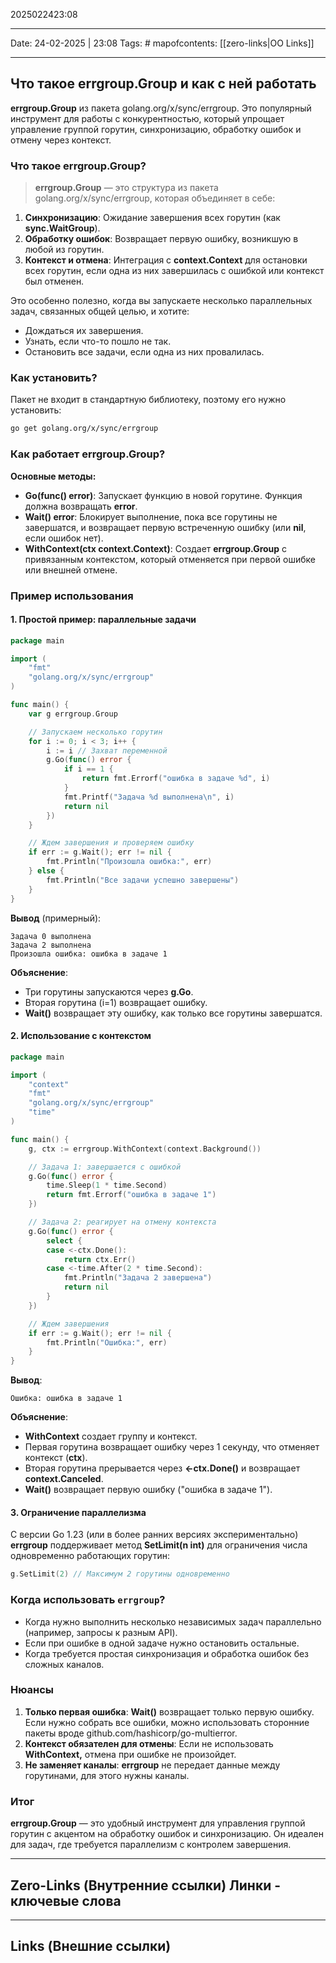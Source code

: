 2025022423:08
___
Date: 24-02-2025 | 23:08
Tags: #
mapofcontents: [[zero-links|OO Links]]
___
## Что такое errgroup.Group и как с ней работать

 **errgroup.Group** из пакета golang.org/x/sync/errgroup. Это популярный инструмент для работы с конкурентностью, который упрощает управление группой горутин, синхронизацию, обработку ошибок и отмену через контекст. 

### Что такое errgroup.Group?

> **errgroup.Group** — это структура из пакета golang.org/x/sync/errgroup, которая объединяет в себе:

1. **Синхронизацию**: Ожидание завершения всех горутин (как **sync.WaitGroup**).
2. **Обработку ошибок**: Возвращает первую ошибку, возникшую в любой из горутин.
3. **Контекст и отмена**: Интеграция с **context.Context** для остановки всех горутин, если одна из них завершилась с ошибкой или контекст был отменен.

Это особенно полезно, когда вы запускаете несколько параллельных задач, связанных общей целью, и хотите:

- Дождаться их завершения.
- Узнать, если что-то пошло не так.
- Остановить все задачи, если одна из них провалилась.

### Как установить?
  
Пакет не входит в стандартную библиотеку, поэтому его нужно установить:
```bash
go get golang.org/x/sync/errgroup
```

### Как работает errgroup.Group?

**Основные методы:**
- **Go(func() error)**: Запускает функцию в новой горутине. Функция должна возвращать **error**.
- **Wait() error**: Блокирует выполнение, пока все горутины не завершатся, и возвращает первую встреченную ошибку (или **nil**, если ошибок нет).
- **WithContext(ctx context.Context)**: Создает **errgroup.Group** с привязанным контекстом, который отменяется при первой ошибке или внешней отмене.

### Пример использования

#### 1. Простой пример: параллельные задачи
```go
package main

import (
    "fmt"
    "golang.org/x/sync/errgroup"
)

func main() {
    var g errgroup.Group

    // Запускаем несколько горутин
    for i := 0; i < 3; i++ {
        i := i // Захват переменной
        g.Go(func() error {
            if i == 1 {
                return fmt.Errorf("ошибка в задаче %d", i)
            }
            fmt.Printf("Задача %d выполнена\n", i)
            return nil
        })
    }

    // Ждем завершения и проверяем ошибку
    if err := g.Wait(); err != nil {
        fmt.Println("Произошла ошибка:", err)
    } else {
        fmt.Println("Все задачи успешно завершены")
    }
}
```

**Вывод** (примерный):
```text
Задача 0 выполнена
Задача 2 выполнена
Произошла ошибка: ошибка в задаче 1
```

**Объяснение**:
- Три горутины запускаются через **g.Go**.
- Вторая горутина (i=1) возвращает ошибку.
- **Wait()** возвращает эту ошибку, как только все горутины завершатся.
  
#### 2. Использование с контекстом
```go
package main

import (
    "context"
    "fmt"
    "golang.org/x/sync/errgroup"
    "time"
)

func main() {
    g, ctx := errgroup.WithContext(context.Background())

    // Задача 1: завершается с ошибкой
    g.Go(func() error {
        time.Sleep(1 * time.Second)
        return fmt.Errorf("ошибка в задаче 1")
    })

    // Задача 2: реагирует на отмену контекста
    g.Go(func() error {
        select {
        case <-ctx.Done():
            return ctx.Err()
        case <-time.After(2 * time.Second):
            fmt.Println("Задача 2 завершена")
            return nil
        }
    })

    // Ждем завершения
    if err := g.Wait(); err != nil {
        fmt.Println("Ошибка:", err)
    }
}
```

**Вывод**:
```text
Ошибка: ошибка в задаче 1
```

**Объяснение**:
- **WithContext** создает группу и контекст.
- Первая горутина возвращает ошибку через 1 секунду, что отменяет контекст (**ctx**).
- Вторая горутина прерывается через **<-ctx.Done()** и возвращает **context.Canceled**.
- **Wait()** возвращает первую ошибку ("ошибка в задаче 1").
  
#### 3. Ограничение параллелизма  

С версии Go 1.23 (или в более ранних версиях экспериментально) **errgroup** поддерживает метод **SetLimit(n int)** для ограничения числа одновременно работающих горутин:
```go
g.SetLimit(2) // Максимум 2 горутины одновременно
```

### Когда использовать `errgroup`?

- Когда нужно выполнить несколько независимых задач параллельно (например, запросы к разным API).
- Если при ошибке в одной задаче нужно остановить остальные.
- Когда требуется простая синхронизация и обработка ошибок без сложных каналов.

### Нюансы

1. **Только первая ошибка**: **Wait()** возвращает только первую ошибку. Если нужно собрать все ошибки, можно использовать сторонние пакеты вроде github.com/hashicorp/go-multierror.
2. **Контекст обязателен для отмены**: Если не использовать **WithContext,** отмена при ошибке не произойдет.
3. **Не заменяет каналы**: **errgroup** не передает данные между горутинами, для этого нужны каналы.
  
### Итог
  
**errgroup.Group** — это удобный инструмент для управления группой горутин с акцентом на обработку ошибок и синхронизацию. Он идеален для задач, где требуется параллелизм с контролем завершения.

-----
**Zero-Links**  (Внутренние ссылки) Линки - ключевые слова
-

------
**Links** (Внешние ссылки)
-
